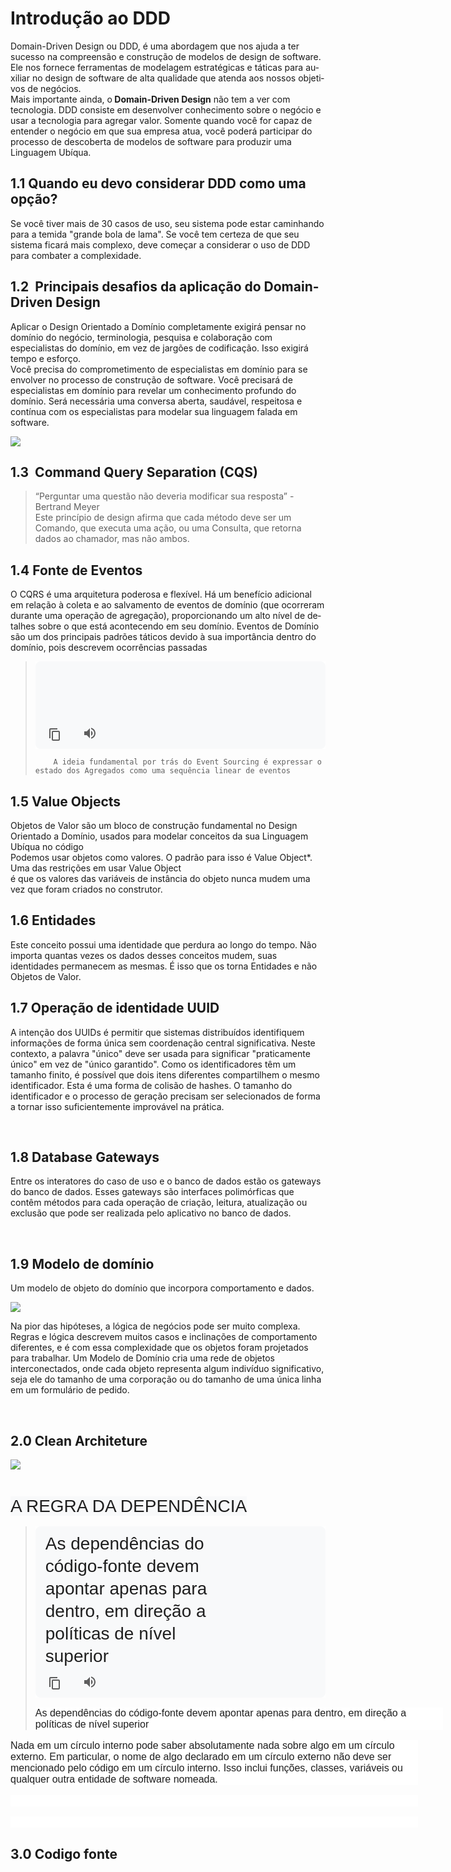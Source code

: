 <h1>
    Introdução ao DDD
</h1>
<p>
    Domain-Driven Design ou DDD, é uma abordagem que nos ajuda a ter sucesso <span class="Y2IQFc" lang="pt" dir="ltr">na compreensão e construção de modelos de design de software. Ele nos fornece ferramentas de modelagem estratégicas e táticas para auxiliar no design de software de alta qualidade que atenda aos nossos objetivos de negócios.</span><br>
    Mais importante ainda, o<strong> Domain-Driven Design</strong> não tem a ver com tecnologia. DDD consiste em desenvolver conhecimento sobre o negócio e usar a tecnologia para agregar valor. Somente quando você for capaz de entender o negócio em que sua empresa atua, você poderá participar do processo de descoberta de modelos de software para produzir uma Linguagem Ubíqua.
</p>
<h2 id="efa2ec689eb611305ed8aefe4a4eede30">
    1.1 Quando eu devo considerar DDD como uma opção?&nbsp;
</h2>
<p>
    Se você tiver mais de 30 casos de uso, seu sistema pode estar caminhando para a temida "grande bola de lama". Se você tem certeza de que seu sistema ficará mais complexo, deve começar a considerar o uso de DDD para combater a complexidade.
</p>
<h2 id="e1cb5642c40bfbea47e7d4303203f4d07">
    1.2 &nbsp;<span class="Y2IQFc" lang="pt" dir="ltr">Principais desafios da aplicação do Domain-Driven Design</span>
</h2>
<p>
    Aplicar o Design Orientado a Domínio completamente exigirá pensar no domínio do negócio, terminologia, pesquisa e colaboração com especialistas do domínio, em vez de jargões de codificação. Isso exigirá tempo e esforço.<br>
    Você precisa do comprometimento de especialistas em domínio para se envolver no processo de construção de software. Você precisará de especialistas em domínio para revelar um conhecimento profundo do domínio. Será necessária uma conversa aberta, saudável, respeitosa e contínua com os especialistas para modelar sua linguagem falada em software.
</p>
<p>
    <img src="https://github.com/user-attachments/assets/5b49e1c5-bdff-4af5-9292-d380e02ed54f">
</p>
<h2>
    1.3 &nbsp;<span class="Y2IQFc" lang="pt" dir="ltr">Command Query Separation (CQS)</span>
</h2>
<blockquote>
    <p>
        “Perguntar uma questão não deveria modificar sua resposta” - Bertrand Meyer<br>
        Este princípio de design afirma que cada método deve ser um Comando, que executa uma ação, ou uma Consulta, que retorna dados ao chamador, mas não ambos.
    </p>
</blockquote>
<h2>
    1.4 Fonte de Eventos
</h2>
<p>
    <span class="Y2IQFc" lang="pt" dir="ltr">O CQRS é uma arquitetura poderosa e flexível. Há um benefício adicional em relação à coleta e ao salvamento de eventos de domínio (que ocorreram durante uma operação de agregação), proporcionando um alto nível de detalhes sobre o que está acontecendo em seu domínio. Eventos de Domínio são um dos principais padrões táticos devido à sua importância dentro do domínio, pois descrevem ocorrências passadas</span>
</p>
<blockquote>
    <div class="nev7se" style="-webkit-text-stroke-width:0px;background-color:rgb(255, 255, 255);color:rgb(31, 31, 31);font-family:Arial, sans-serif;font-size:medium;font-style:normal;font-variant-caps:normal;font-variant-ligatures:normal;font-weight:400;letter-spacing:normal;orphans:2;text-align:start;text-decoration-color:initial;text-decoration-style:initial;text-decoration-thickness:initial;text-indent:0px;text-transform:none;white-space:normal;widows:2;word-spacing:0px;" data-cp="1" data-nnttsvi="1" data-ntl-fpwrite="true" data-sletp="false" data-sm="1" data-ssbp="false" data-sugg-time="500" data-sugg-url="https://clients1.google.com/complete/search" data-uilc="pt-BR" data-vil=",af,af-ZA,am,am-ET,ar-EG,ar-AE,ar-KW,ar-QA,ar,ar-IL,ar-JO,ar-LB,ar-PS,az,az-AZ,bg,bg-BG,bn,bn-BD,bn-IN,ca,ca-es,cs,cs-CZ,de,de-DE,de-CH,de-AT,de-LI,en,en-US,en-CA,en-AU,en-NZ,en-GB,en-IN,en-KE,en-TZ,en-NG,en-GH,en-PH,en-ZA,es,es-ES,es-AR,es-UY,es-419,es-BO,es-CL,es-CR,es-CO,es-DO,es-EC,es-GT,es-HN,es-NI,es-PA,es-PE,es-PR,es-PY,es-SV,es-VE,es-MX,es-US,eu,eu-ES,fi,fi-FI,fr,fr-FR,fr-CH,fr-BE,gl,gl-ES,gu,gu-IN,he,he-IL,iw,iw-IL,hu,hu-HU,hy,hy-AM,id,id-ID,is,is-IS,it,it-IT,it-CH,ja,ja-JP,jv,jv-ID,ka,ka-GE,km,km-KH,kn,kn-IN,ko,ko-KR,la,lo,lo-LA,lv,lv-LV,ml,ml-IN,mr,mr-IN,ms,ms-MY,nl,nl-NL,nb,nb-NO,ne,ne-NP,pl,pl-PL,pt,pt-BR,pt-PT,ro,ro-RO,ru,ru-RU,si-LK,sk,sk-SK,sr,sr-RS,su,su-ID,sv,sv-SE,sw,sw-TZ,sw-KE,ta,ta-IN,ta-SG,ta-LK,ta-MY,te,te-IN,tr,tr-TR,ur,ur-PK,ur-IN,yue,yue-HK,yue-Hant-HK,zh-HK,zh,zh-CN,zh-cmn,zh-cmn-CN,zh-Hans,zh-Hans-CN,zh-cmn-Hans,zh-cmn-Hans-CN,cmn-CN,cmn-Hans,cmn-Hans-CN,zh-TW,zh-Hant-TW,cmn-TW,cmn-Hant-TW,zh-cmn-TW,zh-cmn-Hant-TW,zu,zu-ZA,hi,hi-IN,tl,tl-PH,pa,pa-IN" id="tw-container">
        <g-expandable-container style="display:block;" jscontroller="QE1bwd" data-npd="1" data-slct="mnr-c" jsshadow="" jsaction="C7xow:Z6bwpe;xNpQtd:Nh5q2c;U6VCqe:GsRPff;Ep2Mgc:AgioGc;BDs6B:fW2qAb;ep03Ne:AvkpRc;gvA4Rc:yELBLe">
        <div jsname="gI9xcc" jsslot="1">
            <div jscontroller="tZEiM" jsdata="SANFE;_;Ckcmn8" jsaction="uQxhTd:d4hecb;lWUBqb:TO5MWb;IcWBXe:hLaFAe;KFlBO:UuREqb;M2HAEc:eNrnOd;KyPa0e:Gz3GTb;rcuQ6b:npT2md">
                <div class="tw-src-ltr" style="display:flex;min-height:140px;position:relative;" id="tw-ob">
                    <div class="oSioSc" style="-webkit-box-flex:1;display:flex;flex:1 1 0%;width:0px;">
                        <div style="-webkit-box-flex:1;background-color:rgb(248, 249, 250);border-radius:8px;display:flex;flex-direction:column;flex:1 1 0%;font-size:0px;margin:0px;min-width:0px;position:relative;text-align:initial;width:0px;" id="tw-target">
                            <div class="g9WsWb PZPZlf" style="display:block;flex:1 1 auto;font-size:0px;margin:0px;padding:10px 16px 48px;position:relative;text-align:initial;" id="kAz1tf" data-attrid="tw-targetArea" data-entityname="Google Translate">
                                <div class="tw-ta-container tw-nfl" style="outline:0px;overflow:hidden;position:relative;" id="tw-target-text-container" tabindex="0" role="text">
                                    
                                                                        A ideia fundamental por trás do Event Sourcing é expressar o
estado dos Agregados como uma sequência linear de eventos</pre>
                                </div>
                                <div class="tw-target-rmn tw-ta-container tw-nfl" style="outline:0px;overflow:hidden;position:relative;" id="tw-target-rmn-container" tabindex="0" role="text">
                                    <pre class="tw-data-placeholder tw-text-small tw-ta" style="background-color:transparent;border-style:none;color:black;font-family:inherit;font-size:16px;font-weight:normal;line-height:24px;margin:0px;overflow-wrap:break-word;overflow:hidden;padding:0px 0.14em 0px 0px;position:relative;resize:none;text-align:left;unicode-bidi:isolate;white-space:pre-wrap;width:270px;" data-placeholder="" id="tw-target-rmn" dir="ltr"><span class="Y2IQFc"></span>
                                </div>
                                <div class="iYB33c" style="bottom:0px;display:flex;height:48px;justify-content:space-between;left:0px;position:absolute;width:302px;" jsname="fek9E">
                                    <div class="tw-menu" style="display:inline-block;left:0px;line-height:normal;position:absolute;white-space:nowrap;" id="tw-tmenu">
                                        <span class="tw-menu-btn" style="color:rgb(94, 94, 94);cursor:pointer;display:inline-block;height:48px;margin-left:8px;outline:0px;overflow:hidden;transform:rotateX(180deg);width:48px;" data-action-target="target" jsaction="kImuFf" id="tw-cpy-btn" title="Copiar" aria-label="Copiar o texto traduzido" role="button" tabindex="0" data-ved="2ahUKEwjum776z5eOAxXpJLkGHYT3CCYQ69UBegQIChAW"><span class="tw-menu-btn-image z1asCe wm4nBd" style="border:1px solid transparent;display:inline-block;fill:currentcolor;height:24px;line-height:24px;padding:10px;position:relative;width:24px;"><svg focusable="false" xmlns="http://www.w3.org/2000/svg" enable-background="new 0 0 24 24" height="24" viewBox="0 0 24 24" width="24"><g><rect fill="none" height="24" width="24"></rect></g><g><path d="M16,20H5V6H3v14c0,1.1,0.9,2,2,2h11V20z M20,16V4c0-1.1-0.9-2-2-2H9C7.9,2,7,2.9,7,4v12c0,1.1,0.9,2,2,2h9 C19.1,18,20,17.1,20,16z M18,16H9V4h9V16z"></path></g></svg></span></span><span class="fQjaD" style="bottom:6px;display:inline-block;position:relative;right:-24px;" id="_yLZhaO6XKenJ5OUPhO-jsAI_46" jscontroller="cZphsd" data-pronunciation-action-target="target" aria-hidden="true" jsaction="mjwztf:V46pce;NcryF:jBJHNe;pD7Wob:tVADEe"><g-bubble jsname="VCkuzd" jscontroller="QVaUhf" data-du="200" jsaction="R9S7w:VqIRre;" jsshadow=""><span class="c5aZPb" style="cursor:pointer;display:inline-block;" jsname="d6wfac" data-extra-container-classes="tw-promo-bubble" data-extra-triangle-classes="tw-promo-triangle" data-hover-hide-delay="1000" data-hover-open-delay="500" data-send-dismiss-event="true" data-theme="0" data-width="0" data-zidx="1" jsaction="vQLyHf" jsslot=""></span></g-bubble></span><span class="tw-menu-btn za3ale" style="color:rgb(94, 94, 94);cursor:pointer;display:inline-block;height:48px;margin-left:8px;outline:0px;overflow:hidden;width:48px;" jscontroller="tDZ6eb" data-action-target="target" data-sttse="true" id="tw-spkr-button" aria-label="Ouvir tradução" role="button" tabindex="0" jsaction="KjsqPd;rcuQ6b:npT2md;WxjQaf:WRB97d;UpNfPc:Xnrsoe;f2MWRb:QKiGd" data-ved="2ahUKEwjum776z5eOAxXpJLkGHYT3CCYQ8DR6BAgKEBk"><span class="tw-menu-btn-image z1asCe JKu1je" style="border:1px solid transparent;display:inline-block;fill:currentcolor;height:24px;line-height:24px;padding:10px;position:relative;width:24px;" title="Ouvir"><svg focusable="false" xmlns="http://www.w3.org/2000/svg" viewBox="0 0 24 24"><path d="M3 9v6h4l5 5V4L7 9H3zm13.5 3c0-1.77-1.02-3.29-2.5-4.03v8.05c1.48-.73 2.5-2.25 2.5-4.02zM14 3.23v2.06c2.89.86 5 3.54 5 6.71s-2.11 5.85-5 6.71v2.06c4.01-.91 7-4.49 7-8.77s-2.99-7.86-7-8.77z"></path></svg></span></span><span></span>
                                    </div>
                                </div>
                                <g-info-bubble id="tw-info-bubble" jscontroller="f3ruEc" jsaction="rcuQ6b:npT2md"></g-info-bubble>
                            </div>
                        </div>
                    </div>
                </div>
                <div id="tw-images">
                </div>
                <div class="dURPtb" style="clear:both;line-height:16px;overflow:hidden;">
                </div>
                <div jsaction="iJE3Ge:yuFC7d;DmzWq:nuBux">
                    <g-expandable-container style="display:block;" jsname="FYBCae" jscontroller="QE1bwd" data-npd="1" data-slct="mnr-c" jsshadow="" jsaction="C7xow:Z6bwpe;xNpQtd:Nh5q2c;U6VCqe:GsRPff;Ep2Mgc:AgioGc;BDs6B:fW2qAb;ep03Ne:AvkpRc;gvA4Rc:yELBLe">
                    <div jsname="gI9xcc" jsslot="1">
                    </div>
                    </g-expandable-container>
                </div>
            </div>
        </div>
        </g-expandable-container>
    </div>

        A ideia fundamental por trás do Event Sourcing é expressar o estado dos Agregados como uma sequência linear de eventos

</blockquote>
<h2>
    1.5 Value Objects
</h2>
<p>
    Objetos de Valor são um bloco de construção fundamental no Design Orientado a Domínio, usados ​​para modelar conceitos da sua Linguagem Ubíqua no código<br>
    Podemos usar objetos como valores. O padrão para isso é Value Object*. Uma das restrições em usar Value Object<br>
    é que os valores das variáveis de instância do objeto nunca mudem uma vez que foram criados no construtor.
</p>
<h2>
    1.6 Entidades
</h2>
<p>
    Este conceito possui uma identidade que perdura ao longo do tempo. Não importa quantas vezes os dados desses conceitos mudem, suas identidades permanecem as mesmas. É isso que os torna Entidades e não Objetos de Valor.
</p>
<h2>
    1.7 Operação de identidade UUID
</h2>
<p>
    A intenção dos UUIDs é permitir que sistemas distribuídos identifiquem informações de forma única sem coordenação central significativa. Neste contexto, a palavra "único" deve ser usada para significar "praticamente único" em vez de "único garantido". Como os identificadores têm um tamanho finito, é possível que dois itens diferentes compartilhem o mesmo identificador. Esta é uma forma de colisão de hashes. O tamanho do identificador e o processo de geração precisam ser selecionados de forma a tornar isso suficientemente improvável na prática.
</p>
<p>
    &nbsp;
</p>
<h2>
    1.8 Database Gateways
</h2>
<p>
    Entre os interatores do caso de uso e o banco de dados estão os gateways do banco de dados. Esses gateways são interfaces polimórficas que contêm métodos para cada operação de criação, leitura, atualização ou exclusão que pode ser realizada pelo aplicativo no banco de dados.
</p>
<p>
    &nbsp;
</p>
<h2>
    1.9 Modelo de domínio
</h2>
<p>
    Um modelo de objeto do domínio que incorpora comportamento e dados.
</p>
<img src="https://github.com/user-attachments/assets/81d3fd36-9a76-4a8c-8eb0-f4bf6f5ba02b">

<p>
    Na pior das hipóteses, a lógica de negócios pode ser muito complexa. Regras e lógica descrevem muitos casos e inclinações de comportamento diferentes, e é com essa complexidade que os objetos foram projetados para trabalhar. Um Modelo de Domínio cria uma rede de objetos interconectados, onde cada objeto representa algum indivíduo significativo, seja ele do tamanho de uma corporação ou do tamanho de uma única linha em um formulário de pedido.
</p>
<p>
    &nbsp;
</p>
<h2>
    2.0 Clean Architeture
</h2>
<img src="https://github.com/user-attachments/assets/dbb2f6dd-a23d-4834-926b-63652f541045">

<h3>
    <br>
    <span style="background-color:rgb(248,249,250);color:rgb(31,31,31);font-family:Arial, sans-serif;font-size:28px;"><span style="-webkit-text-stroke-width:0px;display:inline !important;float:none;font-style:normal;font-variant-caps:normal;font-variant-ligatures:normal;font-weight:400;letter-spacing:normal;orphans:2;text-align:left;text-decoration-color:initial;text-decoration-style:initial;text-decoration-thickness:initial;text-indent:0px;text-transform:none;white-space:pre-wrap;widows:2;word-spacing:0px;">A REGRA DA DEPENDÊNCIA</span></span>
</h3>
<blockquote>
    <div class="nev7se" style="-webkit-text-stroke-width:0px;background-color:rgb(255, 255, 255);color:rgb(31, 31, 31);font-family:Arial, sans-serif;font-size:medium;font-style:normal;font-variant-caps:normal;font-variant-ligatures:normal;font-weight:400;letter-spacing:normal;orphans:2;text-align:start;text-decoration-color:initial;text-decoration-style:initial;text-decoration-thickness:initial;text-indent:0px;text-transform:none;white-space:normal;widows:2;word-spacing:0px;" data-cp="1" data-nnttsvi="1" data-ntl-fpwrite="true" data-sletp="false" data-sm="1" data-ssbp="false" data-sugg-time="500" data-sugg-url="https://clients1.google.com/complete/search" data-uilc="pt-BR" data-vil=",af,af-ZA,am,am-ET,ar-EG,ar-AE,ar-KW,ar-QA,ar,ar-IL,ar-JO,ar-LB,ar-PS,az,az-AZ,bg,bg-BG,bn,bn-BD,bn-IN,ca,ca-es,cs,cs-CZ,de,de-DE,de-CH,de-AT,de-LI,en,en-US,en-CA,en-AU,en-NZ,en-GB,en-IN,en-KE,en-TZ,en-NG,en-GH,en-PH,en-ZA,es,es-ES,es-AR,es-UY,es-419,es-BO,es-CL,es-CR,es-CO,es-DO,es-EC,es-GT,es-HN,es-NI,es-PA,es-PE,es-PR,es-PY,es-SV,es-VE,es-MX,es-US,eu,eu-ES,fi,fi-FI,fr,fr-FR,fr-CH,fr-BE,gl,gl-ES,gu,gu-IN,he,he-IL,iw,iw-IL,hu,hu-HU,hy,hy-AM,id,id-ID,is,is-IS,it,it-IT,it-CH,ja,ja-JP,jv,jv-ID,ka,ka-GE,km,km-KH,kn,kn-IN,ko,ko-KR,la,lo,lo-LA,lv,lv-LV,ml,ml-IN,mr,mr-IN,ms,ms-MY,nl,nl-NL,nb,nb-NO,ne,ne-NP,pl,pl-PL,pt,pt-BR,pt-PT,ro,ro-RO,ru,ru-RU,si-LK,sk,sk-SK,sr,sr-RS,su,su-ID,sv,sv-SE,sw,sw-TZ,sw-KE,ta,ta-IN,ta-SG,ta-LK,ta-MY,te,te-IN,tr,tr-TR,ur,ur-PK,ur-IN,yue,yue-HK,yue-Hant-HK,zh-HK,zh,zh-CN,zh-cmn,zh-cmn-CN,zh-Hans,zh-Hans-CN,zh-cmn-Hans,zh-cmn-Hans-CN,cmn-CN,cmn-Hans,cmn-Hans-CN,zh-TW,zh-Hant-TW,cmn-TW,cmn-Hant-TW,zh-cmn-TW,zh-cmn-Hant-TW,zu,zu-ZA,hi,hi-IN,tl,tl-PH,pa,pa-IN" id="tw-container">
        <g-expandable-container style="display:block;" jscontroller="QE1bwd" data-npd="1" data-slct="mnr-c" jsshadow="" jsaction="C7xow:Z6bwpe;xNpQtd:Nh5q2c;U6VCqe:GsRPff;Ep2Mgc:AgioGc;BDs6B:fW2qAb;ep03Ne:AvkpRc;gvA4Rc:yELBLe">
        <div jsname="gI9xcc" jsslot="1">
            <div jscontroller="tZEiM" jsdata="SANFE;_;Aoe4a8" jsaction="uQxhTd:d4hecb;lWUBqb:TO5MWb;IcWBXe:hLaFAe;KFlBO:UuREqb;M2HAEc:eNrnOd;KyPa0e:Gz3GTb;rcuQ6b:npT2md">
                <div class="tw-src-ltr" style="display:flex;min-height:140px;position:relative;" id="tw-ob">
                    <div class="oSioSc" style="-webkit-box-flex:1;display:flex;flex:1 1 0%;width:0px;">
                        <div style="-webkit-box-flex:1;background-color:rgb(248, 249, 250);border-radius:8px;display:flex;flex-direction:column;flex:1 1 0%;font-size:0px;margin:0px;min-width:0px;position:relative;text-align:initial;width:0px;" id="tw-target">
                            <div class="g9WsWb PZPZlf" style="display:block;flex:1 1 auto;font-size:0px;margin:0px;padding:10px 16px 48px;position:relative;text-align:initial;" id="kAz1tf" data-attrid="tw-targetArea" data-entityname="Google Translate">
                                <div class="tw-ta-container tw-nfl" style="outline:0px;overflow:hidden;position:relative;" id="tw-target-text-container" tabindex="0" role="text">
                                    <pre class="tw-data-text tw-text-large tw-ta" style="background-color:transparent;border-style:none;font-family:inherit;font-size:28px;line-height:36px;margin:-2px 0px;overflow-wrap:break-word;overflow:hidden;padding:2px 0.14em 2px 0px;position:relative;resize:none;text-align:left;unicode-bidi:isolate;white-space:pre-wrap;width:270px;" data-placeholder="Tradução" id="tw-target-text" data-ved="2ahUKEwiw0ZfGlZqOAxVnHLkGHdLnBUcQ3ewLegQICRAV" dir="ltr" aria-label="Texto traduzido: As dependências do código-fonte devem apontar apenas para dentro, em direção a políticas de nível superior"><span class="Y2IQFc" lang="pt">As dependências do código-fonte devem apontar apenas para dentro, em direção a políticas de nível superior</span></pre>
                                </div>
                                <div class="tw-target-rmn tw-ta-container tw-nfl" style="outline:0px;overflow:hidden;position:relative;" id="tw-target-rmn-container" tabindex="0" role="text">
                                    <pre class="tw-data-placeholder tw-text-small tw-ta" style="background-color:transparent;border-style:none;color:black;font-family:inherit;font-size:16px;font-weight:normal;line-height:24px;margin:0px;overflow-wrap:break-word;overflow:hidden;padding:0px 0.14em 0px 0px;position:relative;resize:none;text-align:left;unicode-bidi:isolate;white-space:pre-wrap;width:270px;" data-placeholder="" id="tw-target-rmn" dir="ltr"><span class="Y2IQFc"></span></pre>
                                </div>
                                <div class="iYB33c" style="bottom:0px;display:flex;height:48px;justify-content:space-between;left:0px;position:absolute;width:302px;" jsname="fek9E">
                                    <div class="tw-menu" style="display:inline-block;left:0px;line-height:normal;position:absolute;white-space:nowrap;" id="tw-tmenu">
                                        <span class="tw-menu-btn" style="color:rgb(94, 94, 94);cursor:pointer;display:inline-block;height:48px;margin-left:8px;outline:0px;overflow:hidden;transform:rotateX(180deg);width:48px;" data-action-target="target" jsaction="kImuFf" id="tw-cpy-btn" title="Copiar" aria-label="Copiar o texto traduzido" role="button" tabindex="0" data-ved="2ahUKEwiw0ZfGlZqOAxVnHLkGHdLnBUcQ69UBegQICRAW"><span class="tw-menu-btn-image z1asCe wm4nBd" style="border:1px solid transparent;display:inline-block;fill:currentcolor;height:24px;line-height:24px;padding:10px;position:relative;width:24px;"><svg focusable="false" xmlns="http://www.w3.org/2000/svg" enable-background="new 0 0 24 24" height="24" viewBox="0 0 24 24" width="24"><g><rect fill="none" height="24" width="24"></rect></g><g><path d="M16,20H5V6H3v14c0,1.1,0.9,2,2,2h11V20z M20,16V4c0-1.1-0.9-2-2-2H9C7.9,2,7,2.9,7,4v12c0,1.1,0.9,2,2,2h9 C19.1,18,20,17.1,20,16z M18,16H9V4h9V16z"></path></g></svg></span></span><span class="fQjaD" style="bottom:6px;display:inline-block;position:relative;right:-24px;" id="_MAxjaLD5Oee45OUP0s-XuAQ_46" jscontroller="cZphsd" data-pronunciation-action-target="target" aria-hidden="true" jsaction="mjwztf:V46pce;NcryF:jBJHNe;pD7Wob:tVADEe"><g-bubble jsname="VCkuzd" jscontroller="QVaUhf" data-du="200" jsaction="R9S7w:VqIRre;" jsshadow=""><span class="c5aZPb" style="cursor:pointer;display:inline-block;" jsname="d6wfac" data-extra-container-classes="tw-promo-bubble" data-extra-triangle-classes="tw-promo-triangle" data-hover-hide-delay="1000" data-hover-open-delay="500" data-send-dismiss-event="true" data-theme="0" data-width="0" data-zidx="1" jsaction="vQLyHf" jsslot=""></span></g-bubble></span><span class="tw-menu-btn za3ale" style="color:rgb(94, 94, 94);cursor:pointer;display:inline-block;height:48px;margin-left:8px;outline:0px;overflow:hidden;width:48px;" jscontroller="tDZ6eb" data-action-target="target" data-sttse="true" id="tw-spkr-button" aria-label="Ouvir tradução" role="button" tabindex="0" jsaction="KjsqPd;rcuQ6b:npT2md;WxjQaf:WRB97d;UpNfPc:Xnrsoe;f2MWRb:QKiGd" data-ved="2ahUKEwiw0ZfGlZqOAxVnHLkGHdLnBUcQ8DR6BAgJEBk"><span class="tw-menu-btn-image z1asCe JKu1je" style="border:1px solid transparent;display:inline-block;fill:currentcolor;height:24px;line-height:24px;padding:10px;position:relative;width:24px;" title="Ouvir"><svg focusable="false" xmlns="http://www.w3.org/2000/svg" viewBox="0 0 24 24"><path d="M3 9v6h4l5 5V4L7 9H3zm13.5 3c0-1.77-1.02-3.29-2.5-4.03v8.05c1.48-.73 2.5-2.25 2.5-4.02zM14 3.23v2.06c2.89.86 5 3.54 5 6.71s-2.11 5.85-5 6.71v2.06c4.01-.91 7-4.49 7-8.77s-2.99-7.86-7-8.77z"></path></svg></span></span><span></span>
                                    </div>
                                </div>
                                <g-info-bubble id="tw-info-bubble" jscontroller="f3ruEc" jsaction="rcuQ6b:npT2md"></g-info-bubble>
                            </div>
                        </div>
                    </div>
                </div>
                <div id="tw-images">
                </div>
                <div class="dURPtb" style="clear:both;line-height:16px;overflow:hidden;">
                </div>
                <div jsaction="iJE3Ge:yuFC7d;DmzWq:nuBux">
                    <g-expandable-container style="display:block;" jsname="FYBCae" jscontroller="QE1bwd" data-npd="1" data-slct="mnr-c" jsshadow="" jsaction="C7xow:Z6bwpe;xNpQtd:Nh5q2c;U6VCqe:GsRPff;Ep2Mgc:AgioGc;BDs6B:fW2qAb;ep03Ne:AvkpRc;gvA4Rc:yELBLe">
                    <div jsname="gI9xcc" jsslot="1">
                    </div>
                    </g-expandable-container>
                </div>
            </div>
        </div>
        </g-expandable-container>
    </div>
    <div class="KFFQ0c xKf9F" style="-webkit-text-stroke-width:0px;align-items:center;background-color:rgb(255, 255, 255);color:rgb(31, 31, 31);display:flex;font-family:Arial, sans-serif;font-size:medium;font-style:normal;font-variant-caps:normal;font-variant-ligatures:normal;font-weight:400;letter-spacing:normal;margin-bottom:0px;margin-top:16px;orphans:2;text-align:start;text-decoration-color:initial;text-decoration-style:initial;text-decoration-thickness:initial;text-indent:0px;text-transform:none;white-space:normal;widows:2;width:652px;word-spacing:0px;">
        As dependências do código-fonte devem apontar apenas para dentro, em direção a políticas de nível superior
    </div>
</blockquote>
<div class="KFFQ0c xKf9F" style="-webkit-text-stroke-width:0px;align-items:center;background-color:rgb(255, 255, 255);color:rgb(31, 31, 31);display:flex;font-family:Arial, sans-serif;font-size:medium;font-style:normal;font-variant-caps:normal;font-variant-ligatures:normal;font-weight:400;letter-spacing:normal;margin-bottom:0px;margin-top:16px;orphans:2;text-align:start;text-decoration-color:initial;text-decoration-style:initial;text-decoration-thickness:initial;text-indent:0px;text-transform:none;white-space:normal;widows:2;width:652px;word-spacing:0px;">
    Nada em um círculo interno pode saber absolutamente nada sobre algo em um círculo externo. Em particular, o nome de algo declarado em um círculo externo não deve ser mencionado pelo código em um círculo interno. Isso inclui funções, classes, variáveis ​​ou qualquer outra entidade de software nomeada.
</div>
<div class="KFFQ0c xKf9F" style="-webkit-text-stroke-width:0px;align-items:center;background-color:rgb(255, 255, 255);color:rgb(31, 31, 31);display:flex;font-family:Arial, sans-serif;font-size:medium;font-style:normal;font-variant-caps:normal;font-variant-ligatures:normal;font-weight:400;letter-spacing:normal;margin-bottom:0px;margin-top:16px;orphans:2;text-align:start;text-decoration-color:initial;text-decoration-style:initial;text-decoration-thickness:initial;text-indent:0px;text-transform:none;white-space:normal;widows:2;width:652px;word-spacing:0px;">
    &nbsp;
</div>
<div class="KFFQ0c xKf9F" style="-webkit-text-stroke-width:0px;align-items:center;background-color:rgb(255, 255, 255);color:rgb(31, 31, 31);display:flex;font-family:Arial, sans-serif;font-size:medium;font-style:normal;font-variant-caps:normal;font-variant-ligatures:normal;font-weight:400;letter-spacing:normal;margin-bottom:0px;margin-top:16px;orphans:2;text-align:start;text-decoration-color:initial;text-decoration-style:initial;text-decoration-thickness:initial;text-indent:0px;text-transform:none;white-space:normal;widows:2;width:652px;word-spacing:0px;">
    &nbsp;
</div>
<h2>
    3.0 Codigo fonte
</h2>
